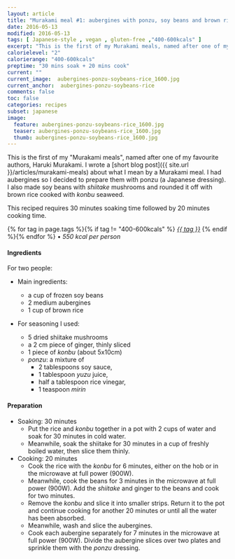 ```yaml
---
layout: article
title: "Murakami meal #1: aubergines with ponzu, soy beans and brown rice"
date: 2016-05-13
modified: 2016-05-13
tags: [ Japanese-style , vegan , gluten-free ,"400-600kcals" ]
excerpt: "This is the first of my Murakami meals, named after one of my favourite authors,"
calorielevel: "2"
calorierange: "400-600kcals"
preptime: "30 mins soak + 20 mins cook"
current: ""
current_image:  aubergines-ponzu-soybeans-rice_1600.jpg
current_anchor:  aubergines-ponzu-soybeans-rice
comments: false
toc: false
categories: recipes
subset: japanese
image:
  feature: aubergines-ponzu-soybeans-rice_1600.jpg
  teaser: aubergines-ponzu-soybeans-rice_1600.jpg
  thumb: aubergines-ponzu-soybeans-rice_1600.jpg
---
```




This is the first of my "Murakami meals", named after one of my favourite authors, Haruki Murakami. I wrote a [short blog post]({{ site.url }}/articles/murakami-meals) about what I mean by a Murakami meal.
I had aubergines so I decided to prepare them with ponzu (a Japanese dressing). I also made soy beans with _shiitake_ mushrooms and rounded it off with brown rice cooked with _konbu_ seaweed.

This reciped requires 30 minutes soaking time followed by 20 minutes cooking time.

{% for tag in page.tags %}{% if tag != "400-600kcals" %}&nbsp;<a class="post-tag" href="{{ site.url}}/tags/#{{ tag }}">_{{ tag }}_</a>&nbsp;{% endif %}{% endfor %} &bull;&nbsp;<em>550&nbsp;kcal&nbsp;per&nbsp;person</em>&nbsp;&nbsp;<a href="{{ site.url}}/tags/#400-600kcals"><img src="{{ site.url }}/images/battery_lvl_2.png" style="height:1.0em;"></a>

#### Ingredients

For two people:

* Main ingredients:
  - a cup of frozen soy beans
  - 2 medium aubergines
  - 1 cup of brown rice

* For seasoning I used:
  - 5 dried shiitake mushrooms
  - a 2 cm piece of ginger, thinly sliced
  - 1 piece of _konbu_ (about 5x10cm)
  - _ponzu_: a mixture of 
    - 2 tablespoons soy sauce, 
    - 1 tablespoon _yuzu_ juice, 
    - half a tablespoon rice vinegar, 
    - 1 teaspoon _mirin_

#### Preparation

* Soaking: 30 minutes
  - Put the rice and _konbu_ together in a pot with 2 cups of water and soak for 30 minutes in cold water.
  - Meanwhile, soak the shiitake for 30 minutes in a cup of freshly boiled water, then slice them thinly.
* Cooking: 20 minutes  
  - Cook the rice with the _konbu_ for 6 minutes, either on the hob or in the microwave at full power (900W).
  - Meanwhile, cook the beans for 3 minutes in the microwave at full power (900W). Add the _shiitake_ and ginger to the beans and cook for two minutes.
  - Remove the _konbu_ and slice it into smaller strips. Return it to the pot and continue cooking for another 20 minutes or until all the water has been absorbed.  
  - Meanwhile, wash and slice the aubergines.
  - Cook each aubergine separately for 7 minutes in the microwave at full power (900W). Divide the aubergine slices over two plates and sprinkle them with the _ponzu_ dressing.
